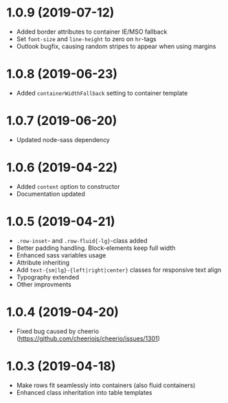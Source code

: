# 1.0.9 (2019-07-12)

- Added border attributes to container IE/MSO fallback
- Set `font-size` and `line-height` to zero on `hr`-tags
- Outlook bugfix, causing random stripes to appear when using margins  

# 1.0.8 (2019-06-23)

- Added `containerWidthFallback` setting to container template

# 1.0.7 (2019-06-20)

- Updated node-sass dependency

# 1.0.6 (2019-04-22)

- Added `content` option to constructor
- Documentation updated

# 1.0.5 (2019-04-21)

- `.row-inset`- and `.row-fluid{-lg}`-class added
- Better padding handling. Block-elements keep full width
- Enhanced sass variables usage
- Attribute inheriting
- Add `text-{sm|lg}-{left|right|center}` classes for responsive text align
- Typography extended
- Other improvments

# 1.0.4 (2019-04-20)

- Fixed bug caused by cheerio (https://github.com/cheeriojs/cheerio/issues/1301)

# 1.0.3 (2019-04-18)

- Make rows fit seamlessly into containers (also fluid containers)
- Enhanced class inheritation into table templates

